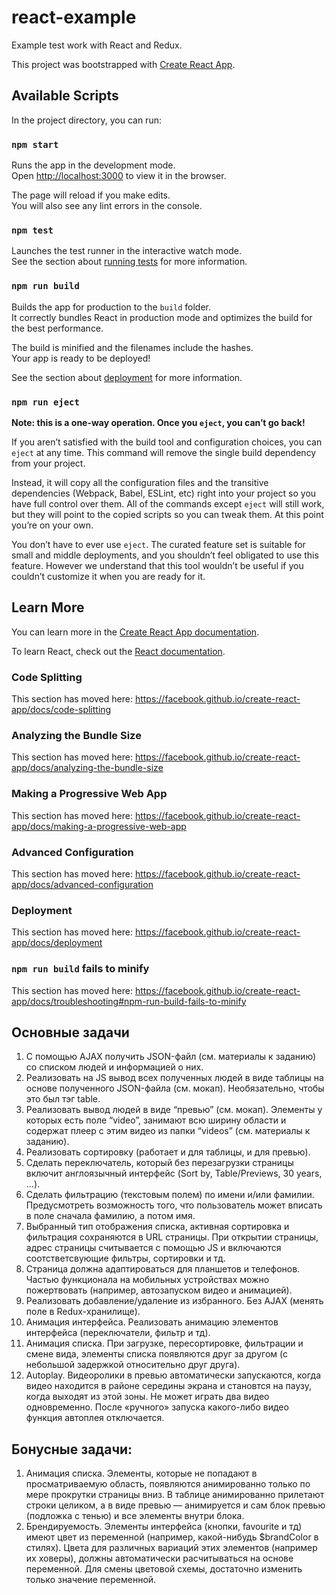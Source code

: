 # react-example
Example test work with React and Redux.

This project was bootstrapped with [Create React App](https://github.com/facebook/create-react-app).

## Available Scripts

In the project directory, you can run:

### `npm start`

Runs the app in the development mode.<br>
Open [http://localhost:3000](http://localhost:3000) to view it in the browser.

The page will reload if you make edits.<br>
You will also see any lint errors in the console.

### `npm test`

Launches the test runner in the interactive watch mode.<br>
See the section about [running tests](https://facebook.github.io/create-react-app/docs/running-tests) for more information.

### `npm run build`

Builds the app for production to the `build` folder.<br>
It correctly bundles React in production mode and optimizes the build for the best performance.

The build is minified and the filenames include the hashes.<br>
Your app is ready to be deployed!

See the section about [deployment](https://facebook.github.io/create-react-app/docs/deployment) for more information.

### `npm run eject`

**Note: this is a one-way operation. Once you `eject`, you can’t go back!**

If you aren’t satisfied with the build tool and configuration choices, you can `eject` at any time. This command will remove the single build dependency from your project.

Instead, it will copy all the configuration files and the transitive dependencies (Webpack, Babel, ESLint, etc) right into your project so you have full control over them. All of the commands except `eject` will still work, but they will point to the copied scripts so you can tweak them. At this point you’re on your own.

You don’t have to ever use `eject`. The curated feature set is suitable for small and middle deployments, and you shouldn’t feel obligated to use this feature. However we understand that this tool wouldn’t be useful if you couldn’t customize it when you are ready for it.

## Learn More

You can learn more in the [Create React App documentation](https://facebook.github.io/create-react-app/docs/getting-started).

To learn React, check out the [React documentation](https://reactjs.org/).

### Code Splitting

This section has moved here: https://facebook.github.io/create-react-app/docs/code-splitting

### Analyzing the Bundle Size

This section has moved here: https://facebook.github.io/create-react-app/docs/analyzing-the-bundle-size

### Making a Progressive Web App

This section has moved here: https://facebook.github.io/create-react-app/docs/making-a-progressive-web-app

### Advanced Configuration

This section has moved here: https://facebook.github.io/create-react-app/docs/advanced-configuration

### Deployment

This section has moved here: https://facebook.github.io/create-react-app/docs/deployment

### `npm run build` fails to minify

This section has moved here: https://facebook.github.io/create-react-app/docs/troubleshooting#npm-run-build-fails-to-minify

## Основные задачи
1. С помощью AJAX получить JSON-файл (см. материалы к заданию) со списком людей и информацией о них.
2. Реализовать на JS вывод всех полученных людей в виде таблицы на основе полученного JSON-файла (см. мокап). Необязательно, чтобы это был тэг table.
3. Реализовать вывод людей в виде “превью” (см. мокап). Элементы у которых есть поле “video”, занимают всю ширину области и содержат плеер с этим видео из папки “videos” (см. материалы к заданию).
4. Реализовать сортировку (работает и для таблицы, и для превью).
5. Сделать переключатель, который без перезагрузки страницы включит англоязычный интерфейс (Sort by, Table/Previews, 30 years, ...).
6. Сделать фильтрацию (текстовым полем) по имени и/или фамилии. Предусмотреть возможность того, что пользователь может вписать в поле сначала фамилию, а потом имя.
7. Выбранный тип отображения списка, активная сортировка и фильтрация сохраняются в URL страницы. При открытии страницы, адрес страницы считывается с помощью JS и включаются соотстветсвующие фильтры, сортировки и тд.
8. Страница должна адаптироваться для планшетов и телефонов. Частью функционала на мобильных устройствах можно пожертвовать (например, автозапуском видео и анимацией).
9. Реализовать добавление/удаление из избранного. Без AJAX (менять поле в Redux-хранилище).
10. Анимация интерфейса. Реализовать анимацию элементов интерфейса (переключатели, фильтр и тд). 
11. Анимация списка. При загрузке, пересортировке, фильтрации и смене вида, элементы списка появляются друг за другом (с небольшой задержкой относительно друг друга).
12. Autoplay. Видеоролики в превью автоматически запускаются, когда видео находится в районе середины экрана и становтся на паузу, когда выходят из этой зоны. Не может играть два видео одновременно. После «ручного» запуска какого-либо видео функция автоплея отключается.
## Бонусные задачи:
1. Анимация списка. Элементы, которые не попадают в просматриваемую область, появляются анимированно только по мере прокрутки страницы вниз. В таблице анимированно прилетают строки целиком, а в виде превью — анимируется и сам блок превью (подложка с тенью) и все элементы внутри блока.
2. Брендируемость. Элементы интерфейса (кнопки, favourite и тд) имеют цвет из переменной (например, какой-нибудь $brandColor в стилях). Цвета для различных вариаций этих элементов (например их ховеры), должны автоматически расчитываться на основе переменной. Для смены цветовой схемы, достаточно изменить только значение переменной.
